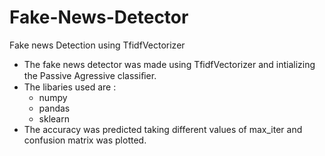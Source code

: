 # Fake-News-Detector
Fake news Detection using TfidfVectorizer
- The fake news detector was made using TfidfVectorizer and intializing the Passive Agressive classiﬁer.
- The libaries used are :
  - numpy
  - pandas
  - sklearn
- The accuracy was predicted taking different values of max_iter and confusion matrix was plotted.
